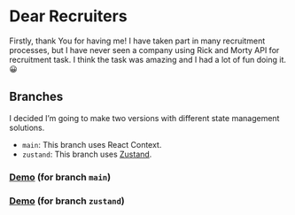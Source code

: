# Dear Recruiters

Firstly, thank You for having me! I have taken part in many recruitment processes, but I have never seen a company using Rick and Morty API for recruitment task. I think the task was amazing and I had a lot of fun doing it.😀

## Branches

I decided I’m going to make two versions with different state management solutions.

- `main`: This branch uses React Context.
- `zustand`: This branch uses [Zustand](https://github.com/pmndrs/zustand).

### [Demo](https://rickandmorty-samkmn.netlify.app/) (for branch `main`)
### [Demo](https://rickandmorty-zustand.netlify.app/) (for branch `zustand`)
